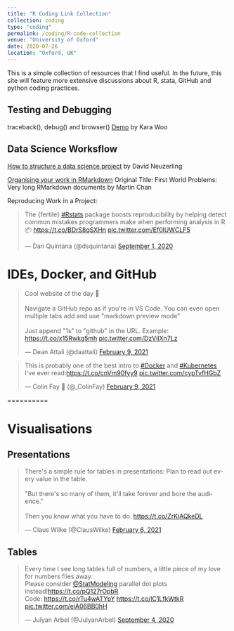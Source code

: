 ```yaml
---
title: "R Coding Link Collection"
collection: coding
type: "coding"
permalink: /coding/R-code-collection
venue: "University of Oxford"
date: 2020-07-26
location: "Oxford, UK"
---
```


This is a simple collection of resources that I find useful. In the future, this site will feature more extensive discussions about R, stata, GitHub and python coding practices. 


## Testing and Debugging

traceback(), debug() and browser() [Demo](https://github.com/karawoo/sage-r-debugging-demo) by Kara Woo

## Data Science Worksflow
[How to structure a data science project](https://mdneuzerling.com/post/data-science-workflows/) by David Neuzerling

[Organising your work in RMarkdown](https://www.r-bloggers.com/first-world-problems-very-long-rmarkdown-documents/)
Original Title: First World Problems: Very long RMarkdown documents by Martin Chan

Reproducing Work in a Project:
<blockquote class="twitter-tweet"><p lang="en" dir="ltr">The {fertile} <a href="https://twitter.com/hashtag/Rstats?src=hash&amp;ref_src=twsrc%5Etfw">#Rstats</a> package boosts reproducibility by helping detect common mistakes programmers make when performing analysis in R 📦 <a href="https://t.co/BDrS8qSXHn">https://t.co/BDrS8qSXHn</a> <a href="https://t.co/Ef0lUWCLF5">pic.twitter.com/Ef0lUWCLF5</a></p>&mdash; Dan Quintana (@dsquintana) <a href="https://twitter.com/dsquintana/status/1300771201414037504?ref_src=twsrc%5Etfw">September 1, 2020</a></blockquote> <script async src="https://platform.twitter.com/widgets.js" charset="utf-8"></script>



# IDEs, Docker, and GitHub

<blockquote class="twitter-tweet"><p lang="en" dir="ltr">Cool website of the day 🤙 <br><br>Navigate a GitHub repo as if you&#39;re in VS Code. You can even open multiple tabs add and use &quot;markdown preview mode&quot;<br><br>Just append &quot;1s&quot; to &quot;github&quot; in the URL. Example: <a href="https://t.co/x15Rwkg5mh">https://t.co/x15Rwkg5mh</a> <a href="https://t.co/DzViIXn7Lz">pic.twitter.com/DzViIXn7Lz</a></p>&mdash; Dean Attali (@daattali) <a href="https://twitter.com/daattali/status/1359182875313201154?ref_src=twsrc%5Etfw">February 9, 2021</a></blockquote> <script async src="https://platform.twitter.com/widgets.js" charset="utf-8"></script>


<blockquote class="twitter-tweet"><p lang="en" dir="ltr">This is probably one of the best intro to <a href="https://twitter.com/hashtag/Docker?src=hash&amp;ref_src=twsrc%5Etfw">#Docker</a> and <a href="https://twitter.com/hashtag/Kubernetes?src=hash&amp;ref_src=twsrc%5Etfw">#Kubernetes</a> I&#39;ve ever read:<a href="https://t.co/cnVm90fyy9">https://t.co/cnVm90fyy9</a> <a href="https://t.co/cypTvfHGbZ">pic.twitter.com/cypTvfHGbZ</a></p>&mdash; Colin Fay 🤘 (@_ColinFay) <a href="https://twitter.com/_ColinFay/status/1359231715550633991?ref_src=twsrc%5Etfw">February 9, 2021</a></blockquote> <script async src="https://platform.twitter.com/widgets.js" charset="utf-8"></script>

==========

# Visualisations

## Presentations

<blockquote class="twitter-tweet"><p lang="en" dir="ltr">There&#39;s a simple rule for tables in presentations: Plan to read out every value in the table.<br><br>&quot;But there&#39;s so many of them, it&#39;ll take forever and bore the audience.&quot;<br><br>Then you know what you have to do. <a href="https://t.co/ZrKjAQkeDL">https://t.co/ZrKjAQkeDL</a></p>&mdash; Claus Wilke (@ClausWilke) <a href="https://twitter.com/ClausWilke/status/1358105687075803137?ref_src=twsrc%5Etfw">February 6, 2021</a></blockquote> <script async src="https://platform.twitter.com/widgets.js" charset="utf-8"></script>

## Tables
<blockquote class="twitter-tweet"><p lang="en" dir="ltr">Every time I see long tables full of numbers, a little piece of my love for numbers flies away. <br>Please consider <a href="https://twitter.com/StatModeling?ref_src=twsrc%5Etfw">@StatModeling</a> parallel dot plots instead!<a href="https://t.co/pQ127rOpbR">https://t.co/pQ127rOpbR</a><br>Code: <a href="https://t.co/rTu4wATYpY">https://t.co/rTu4wATYpY</a> <a href="https://t.co/lC1LfkWtkR">https://t.co/lC1LfkWtkR</a> <a href="https://t.co/eiA06BB0hH">pic.twitter.com/eiA06BB0hH</a></p>&mdash; Julyan Arbel (@JulyanArbel) <a href="https://twitter.com/JulyanArbel/status/1301816176339832832?ref_src=twsrc%5Etfw">September 4, 2020</a></blockquote> <script async src="https://platform.twitter.com/widgets.js" charset="utf-8"></script>
